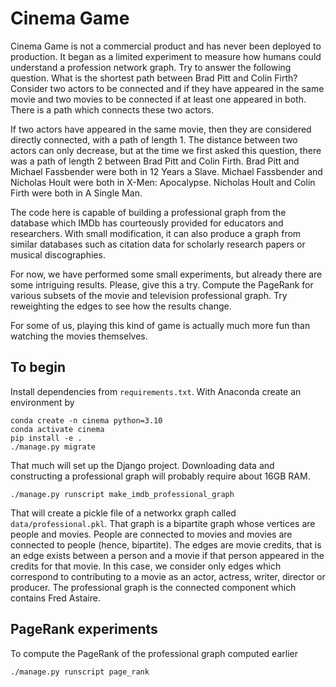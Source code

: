 # Cinema Game
Cinema Game is not a commercial product and has never been deployed to production. It began as a limited experiment to 
measure how humans could understand a profession network graph. Try to answer the following question. What is the 
shortest path between Brad Pitt and Colin Firth? Consider two actors to be connected and if they have appeared in the 
same movie and two movies to be connected if at least one appeared in both. There is a path which connects these two 
actors.

If two actors have appeared in the same movie, then they are considered directly connected, with a path of length 1. 
The distance between two actors can only decrease, but at the time we first asked this question, there was a path 
of length 2 between Brad Pitt and Colin Firth. Brad Pitt and Michael Fassbender were both in 12 Years a Slave. Michael 
Fassbender and Nicholas Hoult were both in X-Men: Apocalypse. Nicholas Hoult and Colin Firth were both in A Single Man.  

The code here is capable of building a professional graph from the database which IMDb has courteously provided for 
educators and researchers. With small modification, it can also produce a graph from similar databases such as citation 
data for scholarly research papers or musical discographies.

For now, we have performed some small experiments, but already there are some intriguing results. Please, give this a 
try. Compute the PageRank for various subsets of the movie and television professional graph. Try reweighting the edges 
to see how the results change.

For some of us, playing this kind of game is actually much more fun than watching the movies themselves.

## To begin
Install dependencies from `requirements.txt`. With Anaconda create an environment by

    conda create -n cinema python=3.10
    conda activate cinema 
    pip install -e .
    ./manage.py migrate

That much will set up the Django project. Downloading data and constructing a professional graph will probably require 
about 16GB RAM.

    ./manage.py runscript make_imdb_professional_graph

That will create a pickle file of a networkx graph called `data/professional.pkl`. That graph is a bipartite graph whose
vertices are people and movies. People are connected to movies and movies are connected to people (hence, bipartite).
The edges are movie credits, that is an edge exists between a person and a movie if that person appeared in the credits
for that movie. In this case, we consider only edges which correspond to contributing to a movie as an actor, actress, 
writer, director or producer. The professional graph is the connected component which contains Fred Astaire.

## PageRank experiments
To compute the PageRank of the professional graph computed earlier

    ./manage.py runscript page_rank
